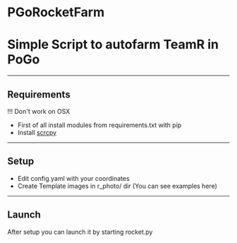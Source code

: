 # PGoRocketFarm
 
# Simple Script to autofarm TeamR in PoGo
____
## Requirements
!!! Don't work on OSX
- First of all install modules from requirements.txt with pip
- Install [scrcpy](https://github.com/Genymobile/scrcpy)
____
## Setup
- Edit config.yaml with your coordinates
- Create Template images in r_photo/ dir (You can see examples here)
____
## Launch
After setup you can launch it by starting rocket.py
